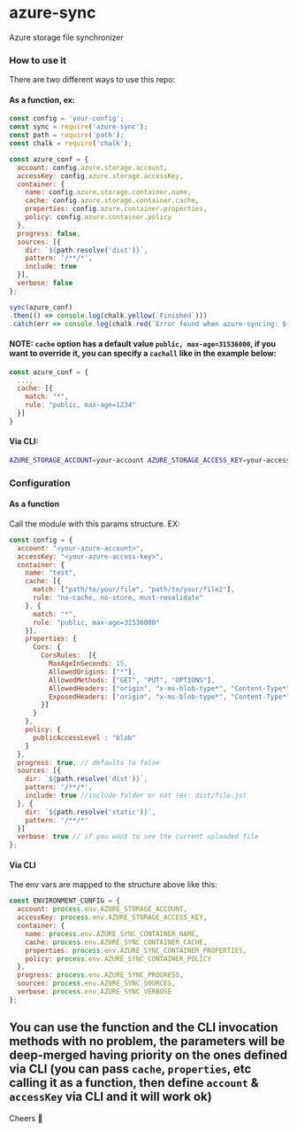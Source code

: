 # azure-sync
Azure storage file synchronizer

### How to use it

There are two different ways to use this repo:

#### As a function, ex:

```js
const config = 'your-config';
const sync = require('azure-sync');
const path = require('path');
const chalk = require('chalk');

const azure_conf = {
  account: config.azure.storage.account,
  accessKey: config.azure.storage.accessKey,
  container: {
    name: config.azure.storage.container.name,
    cache: config.azure.storage.container.cache,
    properties: config.azure.container.properties,
    policy: config.azure.container.policy
  },
  progress: false,
  sources: [{
    dir: `${path.resolve('dist')}`,
    pattern: '/**/*',
    include: true
  }],
  verbose: false
};

sync(azure_conf)
.then(() => console.log(chalk.yellow(`Finished`)))
.catch(err => console.log(chalk.red(`Error found when azure-syncing: ${err}`)));
```

#### NOTE: `cache` option has a default value `public, max-age=31536000`, if you want to override it, you can specify a `cachall` like in the example below:

```js
const azure_conf = {
  ...,
  cache: [{
    match: "*",
    rule: "public, max-age=1234"
  }]
}
```

#### Via CLI:

```zsh
AZURE_STORAGE_ACCOUNT=your-account AZURE_STORAGE_ACCESS_KEY=your-access-key (...) node ./node_modules/azure-sync/dist
```

### Configuration

#### As a function

Call the module with this params structure. EX:

```js
const config = {
  account: "<your-azure-account>",
  accessKey: "<your-azure-access-key>",
  container: {
    name: "test",
    cache: [{
      match: ["path/to/your/file", "path/to/your/file2"],
      rule: "no-cache, no-store, must-revalidate"
    }, {
      match: "*",
      rule: "public, max-age=31536000"
    }],
    properties: {
      Cors: {
        CorsRules:  [{
          MaxAgeInSeconds: 15,
          AllowedOrigins: ["*"],
          AllowedMethods: ["GET", "PUT", "OPTIONS"],
          AllowedHeaders: ["origin", "x-ms-blob-type*", "Content-Type*"],
          ExposedHeaders: ["origin", "x-ms-blob-type*", "Content-Type*"]
        }]
      }
    },
    policy: {
      publicAccessLevel : "blob"
    }
  },
  progress: true, // defaults to false
  sources: [{
    dir: `${path.resolve('dist')}`,
    pattern: '/**/*',
    include: true //include folder or not (ex: dist/file.js)
  }, {
    dir: `${path.resolve('static')}`,
    pattern: '/**/*'
  }]
  verbose: true // if you want to see the current uploaded file
};
```

#### Via CLI

The env vars are mapped to the structure above like this:

```js
const ENVIRONMENT_CONFIG = {
  account: process.env.AZURE_STORAGE_ACCOUNT,
  accessKey: process.env.AZURE_STORAGE_ACCESS_KEY,
  container: {
    name: process.env.AZURE_SYNC_CONTAINER_NAME,
    cache: process.env.AZURE_SYNC_CONTAINER_CACHE,
    properties: process.env.AZURE_SYNC_CONTAINER_PROPERTIES,
    policy: process.env.AZURE_SYNC_CONTAINER_POLICY
  },
  progress: process.env.AZURE_SYNC_PROGRESS,
  sources: process.env.AZURE_SYNC_SOURCES,
  verbose: process.env.AZURE_SYNC_VERBOSE
};
```

## You can use the function and the CLI invocation methods with no problem, the parameters will be deep-merged having priority on the ones defined via CLI (you can pass `cache`, `properties`, etc calling it as a function, then define `account` & `accessKey` via CLI and it will work ok)

Cheers 🤖
